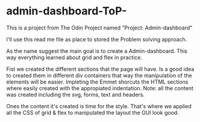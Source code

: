 # admin-dashboard-ToP-
This is a project from The Odin Project named "Project: Admin-dashboard"

I'll use this read me file as place to stored the Problem solving approach.

As the name suggest the main goal is to create a Admin-dashboard. This way everything learned about grid and flex in practice.

Fist we created the different sections that the page will have. Is a good idea to created them in different div containers that way the manipulation of the elements will be easier. Impleting the Emmet shorcuts the HTML sections where easily created with the appropiated indentation. Note: all the content was created including the svg, forms, text and headers.

Ones the content it's created is time for the style. That's where we applied all the CSS of grid & flex to manipulated the layout the GUI look good.
